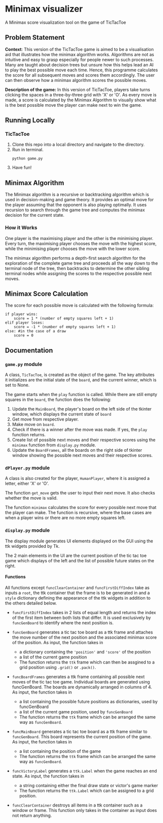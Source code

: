 # Minimax visualizer
A Minimax score visualization tool on the game of TicTacToe

## Problem Statement
**Context**: This version of the TicTacToe game is aimed to be a visualisation aid that illustrates how the minimax algorithm works. Algorithms are not as intuitive and easy to grasp especially for people newer to such processes. Many are taught about decision trees but unsure how this helps lead an AI to play the best possible move each time. Hence, this programme calculates the score for all subsequent moves and scores them accordingly. The user can then observe how a minimax algorithm scores the possible moves.

**Description of the game:** In this version of TicTacToe, players take turns clicking the spaces in a three-by-three grid with 'X' or 'O'. As every move is made, a score is calculated by the Minimax Algorithm to visually show what is the best possible move the player can make next to win the game.

## Running Locally
### TicTacToe
1. Clone this repo into a local directory and navigate to the directory.
2. Run in terminal.
    ```
    python game.py
    ```
3. Have fun!

## Minimax Algorithm

The Minimax algorithm is a recursive or backtracking algorithm which is used in decision-making and game theory. It provides an optimal move for the player assuming that the opponent is also playing optimally. It uses recursion to search through the game tree and computes the minimax decision for the current state.

### How it Works
One player is the maximising player and the other is the minimising player. Every turn, the maximising player chooses the move with the highest score, while the minimising player chooses the move with the lower score. 

The minimax algorithm performs a depth-first search algorithm for the exploration of the complete game tree and proceeds all the way down to the terminal node of the tree, then backtracks to determine the other sibling terminal nodes while assigning the scores to the respective possible next moves.

## Minimax Score Calculation
The score for each possible move is calculated with the following formula:
```
if player wins:
    score = 1 * (number of empty squares left + 1)
elif player loses:
    score = -1 * (number of empty squares left + 1)
else: #in the case of a draw
    score = 0
```

## Documentation
### `game.py` module
A class, `TicTacToe`, is created as the object of the game. The key attributes it initializes are the initial state of the `board`, and the current winner, which is set to None.

The game starts when the `play` function is called. While there are still empty squares in the `board`, the function does the following:
1. Update the `MainBoard`, the player's board on the left side of the tkinter window, which displays the current state of `board`
2. Get move from respective player.
3. Make move on `board`.
4. Check if there is a winner after the move was made. If yes, the `play` function returns.
5. Create list of possible next moves and their respective scores using the `minimax` function from `display.py` module.
6. Update the `BoardFrames`, all the boards on the right side of tkinter window showing the possible next moves and their respective scores.

### `dPlayer.py` module
A class is also created for the player, `HumanPlayer`, where it is assigned a letter, either 'X' or 'O'. 

The function `get_move` gets the user to input their next move. It also checks whether the move is valid.

The function `minimax` calculates the score for every possible next move that the player can make. The function is recursive, where the base cases are when a player wins or there are no more empty squares left. 


### `display.py` module
The display module generates UI elements displayed on the GUI using the ttk widgets provided by Tk.

The 2 main elements in the UI are the current position of the tic tac toe game which displays of the left and the list of possible future states on the right.

#### **Functions**
All functions except `funcClearContainer` and `funcFirstDiffIndex` take as inputs a `root`, the ttk container that the frame is to be generated in and a `style` dictionary defining the appearance of the ttk widgets in addition to the others detailed below.

- `funcFirstDiffIndex` takes in 2 lists of equal length and returns the index of the first item between both lists that differ. It is used exclusively by `funcGenBoard` to identify where the next position is.

- `funcGenBoard` generates a tic tac toe board as a ttk frame and attaches the move     number of the next position and the associated minimax score of the position. As input, the function takes in
  - a dictionary containing the `'position'` and `'score'` of the position
  - a list of the current game position
  - The function returns the `ttk` frame which can then be assgined to a grid position using `.grid()` or `.pack()`.

- `funcBoardFrames` generates a ttk frame containing all possible next moves of the tic tac toe game. Individual boards are generated using funcGenBoard. The boards are dynamically arranged in columns of 4. As input, the function takes in
  - a list containing the possible future positions as dictionaries, used by funcGenBoard
  - a list of the current game position, used by `funcGenBoard`
  - The function returns the `ttk` frame which can be arranged the same way as `funcGenBoard`.

- `funcMainBoard` generates a tic tac toe board as a ttk frame similar to `funcGenBoard`. This board represents the current position of the game. As input, the function takes in
  - a list containing the position of the game
  - The function returns the `ttk` frame which can be arranged the same way as `funcGenBoard`.

- `funcVictoryLabel` generates a `ttk.Label` when the game reaches an end state. As input, the function takes in
  - a string containing either the final draw state or victor's game marker
  - The function returns the `ttk.Label` which can be assigned to a grid position.

- `funcClearContainer` destroys all items in a ttk container such as a window or frame. This function only takes in the container as input does not return anything.
